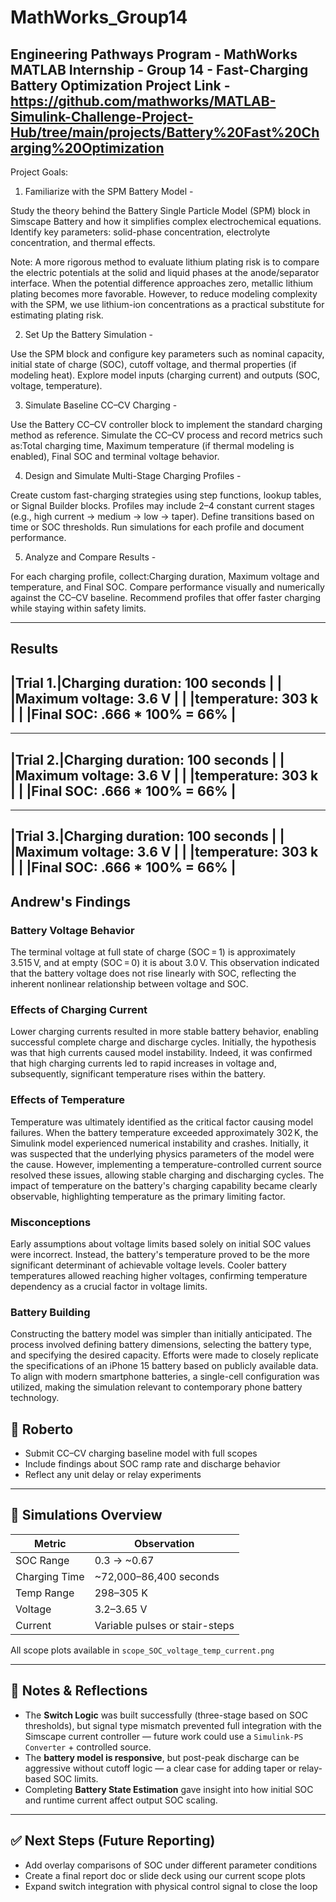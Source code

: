 # MathWorks_Group14
Engineering Pathways Program - MathWorks MATLAB Internship - Group 14 - Fast-Charging Battery Optimization
Project Link - https://github.com/mathworks/MATLAB-Simulink-Challenge-Project-Hub/tree/main/projects/Battery%20Fast%20Charging%20Optimization
---
Project Goals:
1. Familiarize with the SPM Battery Model -

Study the theory behind the Battery Single Particle Model (SPM) block in Simscape Battery and how it simplifies complex electrochemical equations. Identify key parameters: solid-phase concentration, electrolyte concentration, and thermal effects.

Note: A more rigorous method to evaluate lithium plating risk is to compare the electric potentials at the solid and liquid phases at the anode/separator interface. When the potential difference approaches zero, metallic lithium plating becomes more favorable. However, to reduce modeling complexity with the SPM, we use lithium-ion concentrations as a practical substitute for estimating plating risk.

2. Set Up the Battery Simulation -

Use the SPM block and configure key parameters such as nominal capacity, initial state of charge (SOC), cutoff voltage, and thermal properties (if modeling heat).
Explore model inputs (charging current) and outputs (SOC, voltage, temperature).

3. Simulate Baseline CC–CV Charging -

Use the Battery CC–CV controller block to implement the standard charging method as reference.
Simulate the CC–CV process and record metrics such as:Total charging time, Maximum temperature (if thermal modeling is enabled), Final SOC and terminal voltage behavior.

4. Design and Simulate Multi-Stage Charging Profiles -

Create custom fast-charging strategies using step functions, lookup tables, or Signal Builder blocks.
Profiles may include 2–4 constant current stages (e.g., high current → medium → low → taper).
Define transitions based on time or SOC thresholds.
Run simulations for each profile and document performance.

5. Analyze and Compare Results -

For each charging profile, collect:Charging duration, Maximum voltage and temperature, and Final SOC.
Compare performance visually and numerically against the CC–CV baseline.
Recommend profiles that offer faster charging while staying within safety limits.

--------------------
Results 
------------------------------------------------
|Trial 1.|Charging duration:       100 seconds |
|        |Maximum voltage:               3.6 V |
|        |temperature:                   303 k |
|        |Final SOC:         .666 * 100% = 66% |
------------------------------------------------

------------------------------------------------
|Trial 2.|Charging duration:       100 seconds |
|        |Maximum voltage:               3.6 V |
|        |temperature:                   303 k |
|        |Final SOC:         .666 * 100% = 66% |
------------------------------------------------

------------------------------------------------
|Trial 3.|Charging duration:       100 seconds |
|        |Maximum voltage:               3.6 V |
|        |temperature:                   303 k |
|        |Final SOC:         .666 * 100% = 66% |
------------------------------------------------


## Andrew's Findings

### Battery Voltage Behavior

The terminal voltage at full state of charge (SOC = 1) is approximately 3.515 V, and at empty (SOC = 0) it is about 3.0 V. This observation indicated that the battery voltage does not rise linearly with SOC, reflecting the inherent nonlinear relationship between voltage and SOC.

### Effects of Charging Current

Lower charging currents resulted in more stable battery behavior, enabling successful complete charge and discharge cycles. Initially, the hypothesis was that high currents caused model instability. Indeed, it was confirmed that high charging currents led to rapid increases in voltage and, subsequently, significant temperature rises within the battery.

### Effects of Temperature

Temperature was ultimately identified as the critical factor causing model failures. When the battery temperature exceeded approximately 302 K, the Simulink model experienced numerical instability and crashes. Initially, it was suspected that the underlying physics parameters of the model were the cause. However, implementing a temperature-controlled current source resolved these issues, allowing stable charging and discharging cycles. The impact of temperature on the battery's charging capability became clearly observable, highlighting temperature as the primary limiting factor.

### Misconceptions

Early assumptions about voltage limits based solely on initial SOC values were incorrect. Instead, the battery's temperature proved to be the more significant determinant of achievable voltage levels. Cooler battery temperatures allowed reaching higher voltages, confirming temperature dependency as a crucial factor in voltage limits.

### Battery Building

Constructing the battery model was simpler than initially anticipated. The process involved defining battery dimensions, selecting the battery type, and specifying the desired capacity. Efforts were made to closely replicate the specifications of an iPhone 15 battery based on publicly available data. To align with modern smartphone batteries, a single-cell configuration was utilized, making the simulation relevant to contemporary phone battery technology.

## 🔹 Roberto
- Submit CC–CV charging baseline model with full scopes
- Include findings about SOC ramp rate and discharge behavior
- Reflect any unit delay or relay experiments

---

## 📘 Simulations Overview

| Metric        | Observation                          |
|---------------|--------------------------------------|
| SOC Range     | 0.3 → ~0.67                          |
| Charging Time | ~72,000–86,400 seconds              |
| Temp Range    | 298–305 K                            |
| Voltage       | 3.2–3.65 V                           |
| Current       | Variable pulses or stair-steps       |

All scope plots available in `scope_SOC_voltage_temp_current.png`

---

## 🔬 Notes & Reflections

- The **Switch Logic** was built successfully (three-stage based on SOC thresholds), but signal type mismatch prevented full integration with the Simscape current controller — future work could use a `Simulink-PS Converter` + controlled source.
- The **battery model is responsive**, but post-peak discharge can be aggressive without cutoff logic — a clear case for adding taper or relay-based SOC limits.
- Completing **Battery State Estimation** gave insight into how initial SOC and runtime current affect output SOC scaling.

---

## ✅ Next Steps (Future Reporting)

- Add overlay comparisons of SOC under different parameter conditions
- Create a final report doc or slide deck using our current scope plots
- Expand switch integration with physical control signal to close the loop


